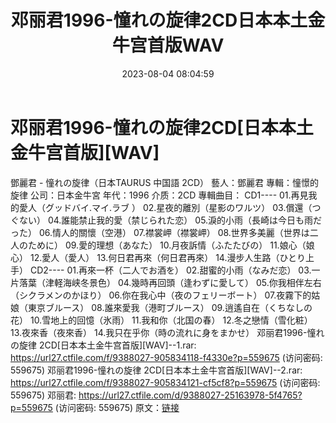 ﻿---
title: 邓丽君1996-憧れの旋律2CD日本本土金牛宫首版WAV
date: 2023-08-04 08:04:59
categories: WAV车载音乐、镜像
tags: 华语中文
---
# 邓丽君1996-憧れの旋律2CD[日本本土金牛宫首版][WAV]

鄧麗君 - 憧れの旋律（日本TAURUS 中国語 2CD）
藝人：鄧麗君
專輯：憧憬的旋律
公司：日本金牛宮
年代：1996
介质：2CD
專輯曲目：
CD1----
01.再見我的愛人（グッドバイ.マイ.ラブ ）
02.星夜的離別（星影のワルツ）
03.償還（つぐない）
04.誰能禁止我的愛（禁じられた恋）
05.淚的小雨（長崎は今日も雨だった）
06.情人的關懷（空港）
07.襟裳岬（襟裳岬）
08.世界多美麗（世界は二人のために）
09.愛的理想（あなた）
10.月夜訴情（ふたたびの）
11.娘心（娘心）
12.愛人（愛人）
13.何日君再來（何日君再來）
14.漫步人生路（ひとり上手）
CD2----
01.再來一杯（二人でお酒を）
02.甜蜜的小雨（なみだ恋）
03.一片落葉（津軽海峡冬景色）
04.幾時再回頭（逢わずに愛して）
05.你我相伴左右（シクラメンのかほり）
06.你在我心中（夜のフェリーボート）
07.夜霧下的姑娘（東京ブルース）
08.誰來愛我（港町ブルース）
09.逍遙自在（くちなしの花）
10.雪地上的回憶（氷雨）
11.我和你（北国の春）
12.冬之戀情（雪化粧）
13.夜來香（夜來香）
14.我只在乎你（時の流れに身をまかせ）
邓丽君1996-憧れの旋律 2CD[日本本土金牛宫首版][WAV]--1.rar: https://url27.ctfile.com/f/9388027-905834118-f4330e?p=559675
(访问密码: 559675)
邓丽君1996-憧れの旋律 2CD[日本本土金牛宫首版][WAV]--2.rar: https://url27.ctfile.com/f/9388027-905834121-cf5cf8?p=559675
(访问密码: 559675)
邓丽君: https://url27.ctfile.com/d/9388027-25163978-5f4765?p=559675
(访问密码: 559675)
原文：[链接](https://blog.sina.com.cn/s/blog_1647c7e76010312yp.html)